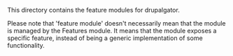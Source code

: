 This directory contains the feature modules for drupalgator.

Please note that 'feature module' doesn't necessarily mean that the module is
managed by the Features module. It means that the module exposes a specific 
feature, instead of being a generic implementation of some functionality. 